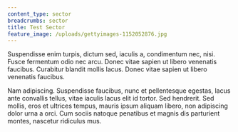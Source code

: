 ```yaml
---
content_type: sector
breadcrumbs: sector
title: Test Sector
feature_image: /uploads/gettyimages-1152052876.jpg
---
```

Suspendisse enim turpis, dictum sed, iaculis a, condimentum nec, nisi. Fusce fermentum odio nec arcu. Donec vitae sapien ut libero venenatis faucibus. Curabitur blandit mollis lacus. Donec vitae sapien ut libero venenatis faucibus.

Nam adipiscing. Suspendisse faucibus, nunc et pellentesque egestas, lacus ante convallis tellus, vitae iaculis lacus elit id tortor. Sed hendrerit. Sed mollis, eros et ultrices tempus, mauris ipsum aliquam libero, non adipiscing dolor urna a orci. Cum sociis natoque penatibus et magnis dis parturient montes, nascetur ridiculus mus.